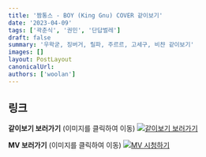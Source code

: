```yaml
---
title: '짬통스 - BOY (King Gnu) COVER 같이보기'
date: '2023-04-09'
tags: ['곽춘식', '권민', '단답벌레']
draft: false
summary: '우왁굳, 징버거, 릴파, 주르르, 고세구, 비챤 같이보기'
images: []
layout: PostLayout
canonicalUrl:
authors: ['woolan']
---
```


## 링크

**같이보기 보러가기** (이미지를 클릭하여 이동)
[![같이보기 보러가기](https://cdn.discordapp.com/attachments/1135756712759013437/1135758630910697602/banner.png)](https://cafe.naver.com/steamindiegame/10699812)

**MV 보러가기** (이미지를 클릭하여 이동)
[![MV 시청하기](https://i.ytimg.com/vi/9soAWkBqXyw/maxresdefault.jpg)](https://youtu.be/9soAWkBqXyw)
